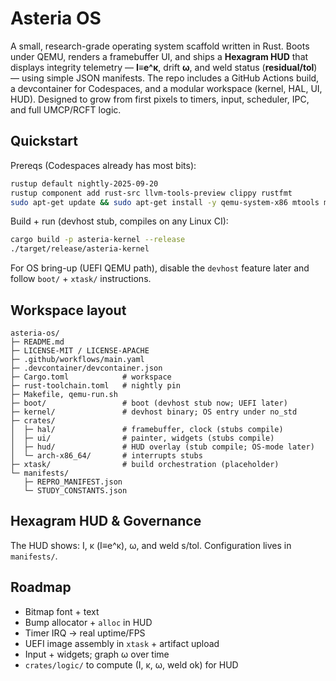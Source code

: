 # Asteria OS

A small, research-grade operating system scaffold written in Rust. Boots under QEMU, renders a framebuffer UI, and ships a **Hexagram HUD** that displays integrity telemetry — **I≡e^κ**, drift **ω**, and weld status (**residual/tol**) — using simple JSON manifests. The repo includes a GitHub Actions build, a devcontainer for Codespaces, and a modular workspace (kernel, HAL, UI, HUD). Designed to grow from first pixels to timers, input, scheduler, IPC, and full UMCP/RCFT logic.

## Quickstart

Prereqs (Codespaces already has most bits):
```bash
rustup default nightly-2025-09-20
rustup component add rust-src llvm-tools-preview clippy rustfmt
sudo apt-get update && sudo apt-get install -y qemu-system-x86 mtools make
```

Build + run (devhost stub, compiles on any Linux CI):
```bash
cargo build -p asteria-kernel --release
./target/release/asteria-kernel
```

For OS bring-up (UEFI QEMU path), disable the `devhost` feature later and follow `boot/` + `xtask/` instructions.

## Workspace layout
```
asteria-os/
├─ README.md
├─ LICENSE-MIT / LICENSE-APACHE
├─ .github/workflows/main.yaml
├─ .devcontainer/devcontainer.json
├─ Cargo.toml            # workspace
├─ rust-toolchain.toml   # nightly pin
├─ Makefile, qemu-run.sh
├─ boot/                 # boot (devhost stub now; UEFI later)
├─ kernel/               # devhost binary; OS entry under no_std
├─ crates/
│  ├─ hal/               # framebuffer, clock (stubs compile)
│  ├─ ui/                # painter, widgets (stubs compile)
│  ├─ hud/               # HUD overlay (stub compile; OS-mode later)
│  └─ arch-x86_64/       # interrupts stubs
├─ xtask/                # build orchestration (placeholder)
└─ manifests/
   ├─ REPRO_MANIFEST.json
   └─ STUDY_CONSTANTS.json
```

## Hexagram HUD & Governance
The HUD shows: I, κ (I≡e^κ), ω, and weld s/tol. Configuration lives in `manifests/`.

## Roadmap
- Bitmap font + text
- Bump allocator + `alloc` in HUD
- Timer IRQ → real uptime/FPS
- UEFI image assembly in `xtask` + artifact upload
- Input + widgets; graph ω over time
- `crates/logic/` to compute (I, κ, ω, weld ok) for HUD
